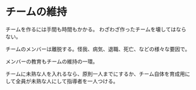 # チームの維持

チームを作るには手間も時間もかかる。
わざわざ作ったチームを壊してはならない。

チームのメンバーは離脱する。怪我、病気、退職、死亡、などの様々な要因で。

メンバーの教育もチームの維持の一環。

チームに未熟な人を入れるなら、原則一人までにするか、チーム自体を育成用にして全員が未熟な人にして指導者を一人つける。
